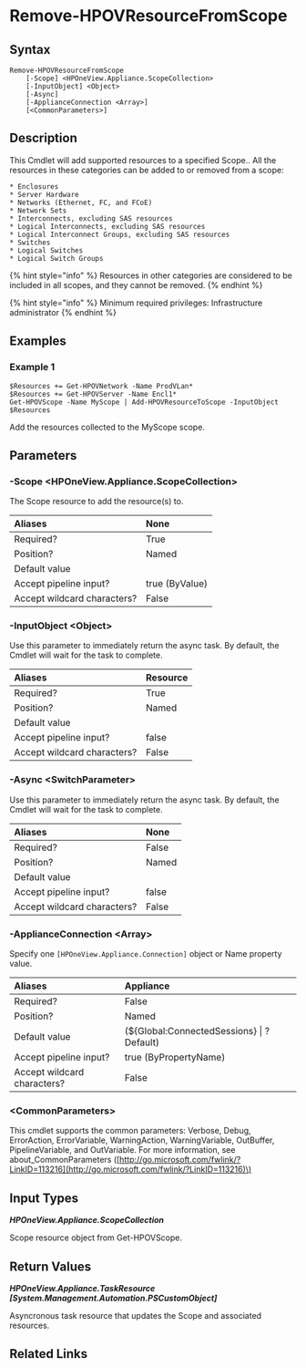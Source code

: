 ﻿---
description: Remove supported resource(s) from Scope.
---

# Remove-HPOVResourceFromScope

## Syntax

```text
Remove-HPOVResourceFromScope
    [-Scope] <HPOneView.Appliance.ScopeCollection>
    [-InputObject] <Object>
    [-Async]
    [-ApplianceConnection <Array>]
    [<CommonParameters>]
```

## Description

This Cmdlet will add supported resources to a specified Scope..  All the resources in these categories can be added to or removed from a scope:

    * Enclosures
    * Server Hardware
    * Networks (Ethernet, FC, and FCoE)
    * Network Sets
    * Interconnects, excluding SAS resources
    * Logical Interconnects, excluding SAS resources
    * Logical Interconnect Groups, excluding SAS resources
    * Switches
    * Logical Switches
    * Logical Switch Groups

{% hint style="info" %}
Resources in other categories are considered to be included in all scopes, and they cannot be removed.
{% endhint %}


{% hint style="info" %}
Minimum required privileges: Infrastructure administrator
{% endhint %}

## Examples

###  Example 1 

```text
$Resources += Get-HPOVNetwork -Name ProdVLan* 
$Resources += Get-HPOVServer -Name Encl1* 
Get-HPOVScope -Name MyScope | Add-HPOVResourceToScope -InputObject $Resources

```

Add the resources collected to the MyScope scope.

## Parameters

### -Scope &lt;HPOneView.Appliance.ScopeCollection&gt;

The Scope resource to add the resource(s) to.

| Aliases | None |
| :--- | :--- |
| Required? | True |
| Position? | Named |
| Default value |  |
| Accept pipeline input? | true (ByValue) |
| Accept wildcard characters? | False |

### -InputObject &lt;Object&gt;

Use this parameter to immediately return the async task.  By default, the Cmdlet will wait for the task to complete.

| Aliases | Resource |
| :--- | :--- |
| Required? | True |
| Position? | Named |
| Default value |  |
| Accept pipeline input? | false |
| Accept wildcard characters? | False |

### -Async &lt;SwitchParameter&gt;

Use this parameter to immediately return the async task.  By default, the Cmdlet will wait for the task to complete.

| Aliases | None |
| :--- | :--- |
| Required? | False |
| Position? | Named |
| Default value |  |
| Accept pipeline input? | false |
| Accept wildcard characters? | False |

### -ApplianceConnection &lt;Array&gt;

Specify one `[HPOneView.Appliance.Connection]` object or Name property value.

| Aliases | Appliance |
| :--- | :--- |
| Required? | False |
| Position? | Named |
| Default value | (${Global:ConnectedSessions} &vert; ? Default) |
| Accept pipeline input? | true (ByPropertyName) |
| Accept wildcard characters? | False |

### &lt;CommonParameters&gt;

This cmdlet supports the common parameters: Verbose, Debug, ErrorAction, ErrorVariable, WarningAction, WarningVariable, OutBuffer, PipelineVariable, and OutVariable. For more information, see about\_CommonParameters \([http://go.microsoft.com/fwlink/?LinkID=113216](http://go.microsoft.com/fwlink/?LinkID=113216)\)

## Input Types

_**HPOneView.Appliance.ScopeCollection**_

Scope resource object from Get-HPOVScope.

## Return Values

_**HPOneView.Appliance.TaskResource [System.Management.Automation.PSCustomObject]**_

Asyncronous task resource that updates the Scope and associated resources.

## Related Links

